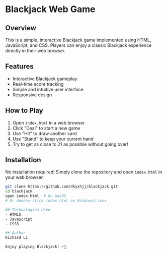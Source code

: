 # Blackjack Web Game

## Overview
This is a simple, interactive Blackjack game implemented using HTML, JavaScript, and CSS. Players can enjoy a classic Blackjack experience directly in their web browser.

## Features
- Interactive Blackjack gameplay
- Real-time score tracking
- Simple and intuitive user interface
- Responsive design

## How to Play
1. Open `index.html` in a web browser
2. Click "Deal" to start a new game
3. Use "Hit" to draw another card
4. Use "Stand" to keep your current hand
5. Try to get as close to 21 as possible without going over!

## Installation
No installation required! Simply clone the repository and open `index.html` in your web browser.

```bash
git clone https://github.com/dkyxhjj/blackjack.git
cd blackjack
open index.html  # On macOS
# Or double-click index.html on Windows/Linux

## Technologies Used
- HTML5
- JavaScript
- CSS3

## Author
Richard Li

Enjoy playing Blackjack! 🃏🎲
